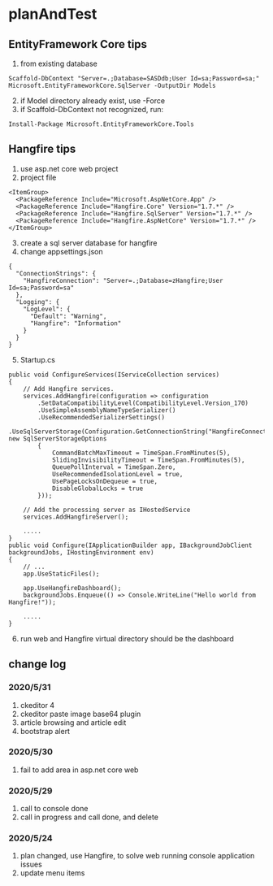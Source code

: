 # planAndTest

## EntityFramework Core tips
1. from existing database
```
Scaffold-DbContext "Server=.;Database=SASDdb;User Id=sa;Password=sa;" Microsoft.EntityFrameworkCore.SqlServer -OutputDir Models
```
2. if Model directory already exist, use -Force
3. if Scaffold-DbContext not recognized, run:
```
Install-Package Microsoft.EntityFrameworkCore.Tools
```

## Hangfire tips
1. use asp.net core web project
2. project file
```
<ItemGroup>
  <PackageReference Include="Microsoft.AspNetCore.App" />
  <PackageReference Include="Hangfire.Core" Version="1.7.*" />
  <PackageReference Include="Hangfire.SqlServer" Version="1.7.*" />
  <PackageReference Include="Hangfire.AspNetCore" Version="1.7.*" />
</ItemGroup>
```
3. create a sql server database for hangfire
4. change appsettings.json 
```
{
  "ConnectionStrings": {
    "HangfireConnection": "Server=.;Database=zHangfire;User Id=sa;Password=sa"
  },
  "Logging": {
    "LogLevel": {
      "Default": "Warning",
      "Hangfire": "Information"
    }
  }
}
```
5. Startup.cs
```
public void ConfigureServices(IServiceCollection services)
{
    // Add Hangfire services.
    services.AddHangfire(configuration => configuration
        .SetDataCompatibilityLevel(CompatibilityLevel.Version_170)
        .UseSimpleAssemblyNameTypeSerializer()
        .UseRecommendedSerializerSettings()
        .UseSqlServerStorage(Configuration.GetConnectionString("HangfireConnection"), new SqlServerStorageOptions
        {
            CommandBatchMaxTimeout = TimeSpan.FromMinutes(5),
            SlidingInvisibilityTimeout = TimeSpan.FromMinutes(5),
            QueuePollInterval = TimeSpan.Zero,
            UseRecommendedIsolationLevel = true,
            UsePageLocksOnDequeue = true,
            DisableGlobalLocks = true
        }));

    // Add the processing server as IHostedService
    services.AddHangfireServer();

    .....
}
public void Configure(IApplicationBuilder app, IBackgroundJobClient backgroundJobs, IHostingEnvironment env)
{
    // ...
    app.UseStaticFiles();

    app.UseHangfireDashboard();
    backgroundJobs.Enqueue(() => Console.WriteLine("Hello world from Hangfire!"));

    .....
}
```
6. run web and Hangfire virtual directory should be the dashboard

## change log
### 2020/5/31
1. ckeditor 4
2. ckeditor paste image base64 plugin
3. article browsing and article edit
4. bootstrap alert

### 2020/5/30
1. fail to add area in asp.net core web
 
### 2020/5/29
1. call to console done
2. call in progress and call done, and delete

### 2020/5/24
1. plan changed, use Hangfire, to solve web running console application issues
2. update menu items
